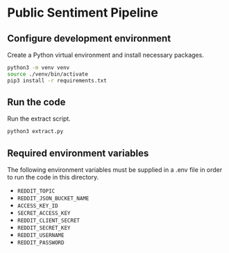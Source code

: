 # Public Sentiment Pipeline

## Configure development environment

Create a Python virtual environment and install necessary packages.

```sh
python3 -m venv venv
source ./venv/bin/activate
pip3 install -r requirements.txt
```

## Run the code

Run the extract script.

```sh
python3 extract.py
```

## Required environment variables

The following environment variables must be supplied in a .env file in order to run the code in this directory.

- `REDDIT_TOPIC`
- `REDDIT_JSON_BUCKET_NAME`
- `ACCESS_KEY_ID`
- `SECRET_ACCESS_KEY`
- `REDDIT_CLIENT_SECRET`
- `REDDIT_SECRET_KEY`
- `REDDIT_USERNAME`
- `REDDIT_PASSWORD`
